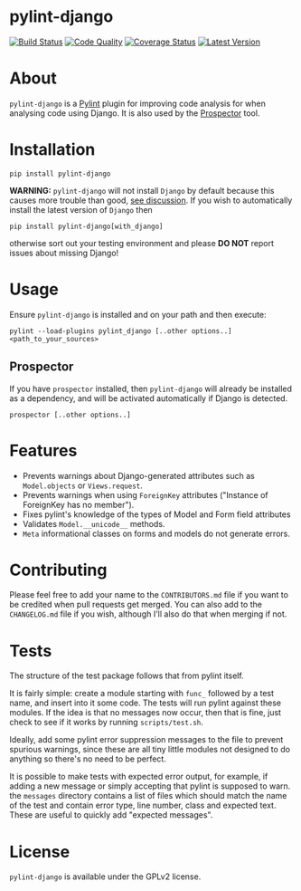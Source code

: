 pylint-django
=============

[![Build Status](https://travis-ci.org/PyCQA/pylint-django.svg?branch=master)](https://travis-ci.org/PyCQA/pylint-django)
[![Code Quality](https://landscape.io/github/landscapeio/pylint-django/master/landscape.png)](https://landscape.io/github/landscapeio/pylint-django)
[![Coverage Status](https://coveralls.io/repos/PyCQA/pylint-django/badge.svg)](https://coveralls.io/r/PyCQA/pylint-django)
[![Latest Version](https://img.shields.io/pypi/v/pylint-django.svg)](https://pypi.python.org/pypi/pylint-django)

# About

`pylint-django` is a [Pylint](http://pylint.org) plugin for improving code analysis for when analysing code using Django. It is also used by the [Prospector](https://github.com/landscapeio/prospector) tool.

# Installation

```
pip install pylint-django
```

**WARNING:** `pylint-django` will not install `Django` by default because this
causes more trouble than good,
[see discussion](https://github.com/PyCQA/pylint-django/pull/132). If you wish
to automatically install the latest version of `Django` then

```
pip install pylint-django[with_django]
```

otherwise sort out your testing environment and please **DO NOT** report issues
about missing Django!

# Usage

Ensure `pylint-django` is installed and on your path and then execute:

```
pylint --load-plugins pylint_django [..other options..] <path_to_your_sources>
```

## Prospector

If you have `prospector` installed, then `pylint-django` will already be installed as a dependency,
and will be activated automatically if Django is detected.

```
prospector [..other options..]
```

# Features

* Prevents warnings about Django-generated attributes such as `Model.objects` or `Views.request`.
* Prevents warnings when using `ForeignKey` attributes ("Instance of ForeignKey has no <x> member").
* Fixes pylint's knowledge of the types of Model and Form field attributes
* Validates `Model.__unicode__` methods.
* `Meta` informational classes on forms and models do not generate errors.

# Contributing

Please feel free to add your name to the `CONTRIBUTORS.md` file if you want to be
credited when pull requests get merged. You can also add to the `CHANGELOG.md` file
if you wish, although I'll also do that when merging if not.

# Tests

The structure of the test package follows that from pylint itself.

It is fairly simple: create a module starting with `func_` followed by
a test name, and insert into it some code. The tests will run pylint
against these modules. If the idea is that no messages now occur, then
that is fine, just check to see if it works by running `scripts/test.sh`.

Ideally, add some pylint error suppression messages to the file to prevent
spurious warnings, since these are all tiny little modules not designed to
do anything so there's no need to be perfect.

It is possible to make tests with expected error output, for example, if
adding a new message or simply accepting that pylint is supposed to warn.
the `messages` directory contains a list of files which should match the
name of the test and contain error type, line number, class and expected text.
These are useful to quickly add "expected messages".


# License

`pylint-django` is available under the GPLv2 license.
